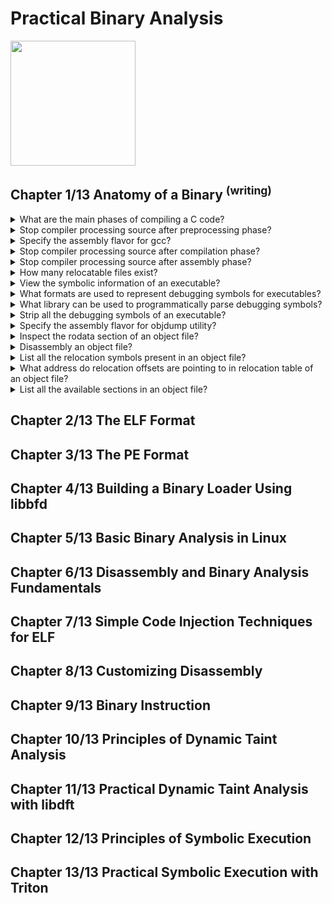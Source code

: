 # Practical Binary Analysis
<img src="../covers/9781593279127.jpg" width="200"/>

## Chapter 1/13 Anatomy of a Binary <sup>(writing)</sup>

<details>
<summary>What are the main phases of compiling a C code?</summary>

> 1. Preprocessing
> 2. Compilation
> 3. Assembly
> 4. Linking

> Origins:
> - Practical Binary Analysis - Chapter 1

> References:
---
</details>

<details>
<summary>Stop compiler processing source after preprocessing phase?</summary>

> ```c
> #include <stdio.h>
>
> int main()
> {
>     fprintf(stdout, "Preprocessing\n");
> }
> ``````
>
> For gcc, this can be done sing the following command:
>
> ```sh
> gcc -E -P -o main.cc main.c
> ``````
>
> Where `-E` tells gcc to stop after preprocessing and `-P` causes the compiler
> to omit debugging information so that the output is a bit cleaner.

> Origins:
> - Practical Binary Analysis - Chapter 1

> References:
---
</details>

<details>
<summary>Specify the assembly flavor for gcc?</summary>

> ```sh
> gcc -masm intel
> gcc -masm att
> ``````

> Origins:
> - Practical Binary Analysis - Chapter 1

> References:
---
</details>

<details>
<summary>Stop compiler processing source after compilation phase?</summary>

> ```sh
> gcc -g -O0 -S -masm=intel -o main.s main.c
> ``````

> Origins:
> - Practical Binary Analysis - Chapter 1

> References:
---
</details>

<details>
<summary>Stop compiler processing source after assembly phase?</summary>

> ```cpp
> gcc -g -O0 -c -o main.o main.c
> file main.o
> ``````

> Origins:
> - Practical Binary Analysis - Chapter 1

> References:
---
</details>

<details>
<summary>How many relocatable files exist?</summary>

> There are position-independent (relocatable) object files which can be
> combined to form a complete binary executable. On the other hand there are
> position-independent (relocatable) executables, which you can call them apart
> from ordinary shared libraries because they have an entry point address.

> Origins:
> - Practical Binary Analysis - Chapter 1

> References:
---
</details>

<details>
<summary>View the symbolic information of an executable?</summary>

> ```sh
> readelf --syms a.out
> ``````

> Origins:
> - Practical Binary Analysis - Chapter 1

> References:
---
</details>

<details>
<summary>What formats are used to represent debugging symbols for executables?</summary>

> For ELF binaries, debugging symbols are typically generated in the DWARF
> format, while PE binaries usually use the proprietary PDB format. DWARF
> information is usually embedded within the binary, while PDB comes in the
> form of a separate symbol file.

> Origins:
> - Practical Binary Analysis - Chapter 1

> References:
---
</details>

<details>
<summary>What library can be used to programmatically parse debugging symbols?</summary>

> `libbfd` & `libdwarf`.

> Origins:
> - Practical Binary Analysis - Chapter 1

> References:
---
</details>

<details>
<summary>Strip all the debugging symbols of an executable?</summary>

> ```sh
> strip --strip-all a.out
> readelf --syms a.out
> ``````

> Origins:
> - Practical Binary Analysis - Chapter 1

> References:
---
</details>

<details>
<summary>Specify the assembly flavor for objdump utility?</summary>

> ```sh
> objdump -M intel
> objdump -M att
> ``````

> Origins:
> - Practical Binary Analysis - Chapter 1

> References:
---
</details>

<details>
<summary>Inspect the rodata section of an object file?</summary>

> The `.rodata` section contains all constants.
>
> ```sh
> objdump -sj .rodata example.o
> ``````

> Origins:
> - Practical Binary Analysis - Chapter 1

> References:
---
</details>

<details>
<summary>Disassembly an object file?</summary>

> ```sh
> objdump -M intel -d example.o
> ``````

> Origins:
> - Practical Binary Analysis - Chapter 1

> References:
---
</details>

<details>
<summary>List all the relocation symbols present in an object file?</summary>

> ```sh
> readelf --relocs example.o
> ``````

> Origins:
> - Practical Binary Analysis - Chapter 1

> References:
---
</details>

<details>
<summary>What address do relocation offsets are pointing to in relocation table of an object file?</summary>

> The leftmost column of each line in the `readelf --relocs` output is the
> offset in the object file where the resolved reference must be filled in. The
> offset equals to the offset of the instruction that needs to be fixed, plus
> 1. This is because you only want to overwrite the operand of the instruction,
> not the opcode of the instruction which happens to be only 1 byte. So to
> point to the instruction's operand, the relocation symbol needs to skip past
> the opcode byte.
>
> ```sh
> readelf --relocs example.o
> ``````

> Origins:
> - Practical Binary Analysis - Chapter 1

> References:
---
</details>

<details>
<summary>List all the available sections in an object file?</summary>

> ```sh
> readelf --sections example.o
> ``````

> Origins:
> - Practical Binary Analysis - Chapter 1

> References:
---
</details>

## Chapter 2/13 The ELF Format
## Chapter 3/13 The PE Format
## Chapter 4/13 Building a Binary Loader Using libbfd
## Chapter 5/13 Basic Binary Analysis in Linux
## Chapter 6/13 Disassembly and Binary Analysis Fundamentals
## Chapter 7/13 Simple Code Injection Techniques for ELF
## Chapter 8/13 Customizing Disassembly
## Chapter 9/13 Binary Instruction
## Chapter 10/13 Principles of Dynamic Taint Analysis
## Chapter 11/13 Practical Dynamic Taint Analysis with libdft
## Chapter 12/13 Principles of Symbolic Execution
## Chapter 13/13 Practical Symbolic Execution with Triton
